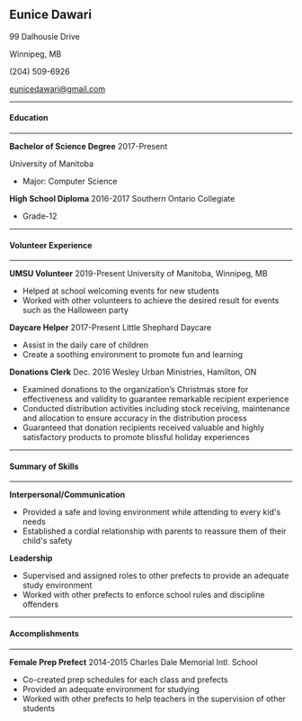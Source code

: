 ## Eunice Dawari

99 Dalhousie Drive

Winnipeg, MB

(204) 509-6926

eunicedawari@gmail.com

---------------
#### Education
---------------
**Bachelor of Science Degree**  2017-Present

University of Manitoba

- Major: Computer Science

**High School Diploma** 2016-2017
Southern Ontario Collegiate

- Grade-12
  
---------------
#### Volunteer Experience
---------------
**UMSU Volunteer**  2019-Present
University of Manitoba, Winnipeg, MB

- Helped at school welcoming events for new students
- Worked with other volunteers to achieve the desired result for events such as the Halloween party 

**Daycare Helper**  2017-Present
Little Shephard Daycare

- Assist in the daily care of children
- Create a soothing environment to promote fun and learning

**Donations Clerk** Dec. 2016
Wesley Urban Ministries, Hamilton, ON

- Examined donations to the organization’s Christmas store for effectiveness and validity to guarantee remarkable recipient experience
- Conducted distribution activities including stock receiving, maintenance and allocation to ensure accuracy in the distribution process 
- Guaranteed that donation recipients received valuable and highly satisfactory products to promote blissful holiday experiences

---------------
#### Summary of Skills 
---------------
**Interpersonal/Communication**
- Provided a safe and loving environment while attending to every kid's needs
- Established a cordial relationship with parents to reassure them of their child's safety

**Leadership**
- Supervised and assigned roles to other prefects to provide an adequate study environment
- Worked with other prefects to enforce school rules and discipline offenders

---------------
#### Accomplishments
---------------
**Female Prep Prefect** 2014-2015 
Charles Dale Memorial Intl. School

- Co-created prep schedules for each class and prefects
- Provided an adequate environment for studying
- Worked with other prefects to help teachers in the supervision of other students
